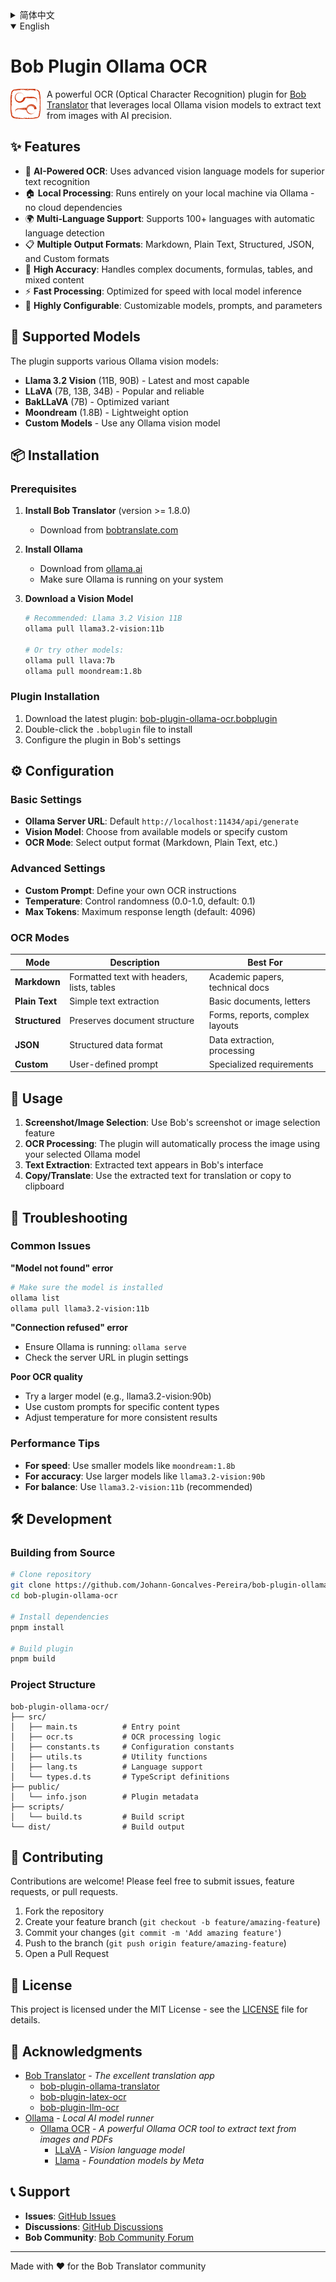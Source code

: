 <details>
<summary>简体中文</summary>

# Bob 插件 Ollama OCR

<img src="/public/icon.svg" style="float:left;margin-right:10px;clear:both;"/>

一个强大的 OCR（光学字符识别）插件，适用于 [Bob 翻译](https://bobtranslate.com/)，利用本地 Ollama 视觉模型实现高精度图像文字提取。

## ✨ 功能特色

- 🤖 **AI 驱动 OCR**：采用先进视觉语言模型，识别更精准
- 🏠 **本地处理**：全部在本地通过 Ollama 运行，无需云端
- 🌍 **多语言支持**：自动识别，支持 100+ 种语言
- 📋 **多种输出格式**：支持 Markdown、纯文本、结构化、JSON、自定义格式
- 🎯 **高准确率**：可处理复杂文档、公式、表格、混合内容
- ⚡ **处理速度快**：本地模型推理，优化速度
- 🔧 **高度可配置**：模型、提示词、参数均可自定义

## 🚀 支持的模型

插件支持多种 Ollama 视觉模型：

- **Llama 3.2 Vision**（11B, 90B）- 最新最强
- **LLaVA**（7B, 13B, 34B）- 经典可靠
- **BakLLaVA**（7B）- 优化版本
- **Moondream**（1.8B）- 轻量级
- **自定义模型** - 支持任意 Ollama 视觉模型

## 📦 安装方法

### 前置条件

1. **安装 Bob 翻译**（版本 ≥ 1.8.0）
   - [bobtranslate.com](https://bobtranslate.com/) 下载

2. **安装 Ollama**
   - [ollama.ai](https://ollama.ai/) 下载
   - 确保 Ollama 已在本地运行

3. **下载视觉模型**

   ```bash
   # 推荐：Llama 3.2 Vision 11B
   ollama pull llama3.2-vision:11b

   # 也可尝试其他模型：
   ollama pull llava:7b
   ollama pull moondream:1.8b
   ```

### 插件安装

1. 下载最新版插件：[bob-plugin-ollama-ocr.bobplugin](https://github.com/Johann-Goncalves-Pereira/bob-plugin-ollama-ocr/releases/latest)
2. 双击 `.bobplugin` 文件安装
3. 在 Bob 设置中配置插件

## ⚙️ 配置说明

### 基本设置

- **Ollama 服务器地址**：默认 `http://localhost:11434/api/generate`
- **视觉模型**：选择可用模型或自定义
- **OCR 模式**：选择输出格式（Markdown、纯文本等）

### 高级设置

- **自定义提示词**：自定义 OCR 指令
- **Temperature**：控制随机性（0.0-1.0，默认 0.1）
- **最大 Token 数**：最大响应长度（默认 4096）

### OCR 模式说明

| 模式         | 描述                             | 适用场景             |
| ------------ | -------------------------------- | -------------------- |
| **Markdown** | 带格式文本，支持标题、列表、表格 | 学术论文、技术文档   |
| **纯文本**   | 简单文本提取                     | 普通文档、信件       |
| **结构化**   | 保留文档结构                     | 表单、报告、复杂布局 |
| **JSON**     | 结构化数据格式                   | 数据提取、后续处理   |
| **自定义**   | 用户自定义提示词                 | 特殊需求             |

## 🎯 使用方法

1. **截图/图片选择**：使用 Bob 的截图或图片选择功能
2. **OCR 处理**：插件自动用选定 Ollama 模型处理图片
3. **文字提取**：识别结果显示在 Bob 界面
4. **复制/翻译**：可直接翻译或复制识别文本

## 🔧 常见问题

### 常见报错

**“找不到模型”错误**

```bash
# 确认模型已安装
ollama list
ollama pull llama3.2-vision:11b
```

**“连接被拒绝”错误**

- 确保 Ollama 正在运行：`ollama serve`
- 检查插件设置中的服务器地址

**识别效果差**

- 尝试更大模型（如 llama3.2-vision:90b）
- 针对特定内容自定义提示词
- 调整 temperature 获得更稳定结果

### 性能建议

- **追求速度**：用小模型如 `moondream:1.8b`
- **追求准确**：用大模型如 `llama3.2-vision:90b`
- **平衡推荐**：用 `llama3.2-vision:11b`

## 🛠️ 开发说明

### 源码构建

```bash
# 克隆仓库
git clone https://github.com/Johann-Goncalves-Pereira/bob-plugin-ollama-ocr.git
cd bob-plugin-ollama-ocr

# 安装依赖
pnpm install

# 构建插件
pnpm build
```

### 项目结构

```
bob-plugin-ollama-ocr/
├── src/
│   ├── main.ts          # 入口
│   ├── ocr.ts           # OCR 逻辑
│   ├── constants.ts     # 配置常量
│   ├── utils.ts         # 工具函数
│   ├── lang.ts          # 语言支持
│   └── types.d.ts       # TypeScript 类型定义
├── public/
│   └── info.json        # 插件元数据
├── scripts/
│   └── build.ts         # 构建脚本
└── dist/                # 构建输出
```

## 🤝 参与贡献

欢迎贡献！可提交 issue、功能建议或 PR。

1. Fork 本仓库
2. 新建分支（`git checkout -b feature/xxx`）
3. 提交更改（`git commit -m '添加新功能'`）
4. 推送分支（`git push origin feature/xxx`）
5. 提交 Pull Request

## 📄 许可证

本项目采用 MIT 许可证，详见 [LICENSE](LICENSE)。

## 🙏 鸣谢

- [Bob 翻译](https://bobtranslate.com/) - _优秀的翻译工具_
  - [bob-plugin-ollama-translator](https://github.com/CaicoLeung/bob-plugin-ollama-translator)
  - [bob-plugin-latex-ocr](https://github.com/silver-ymz/bob-plugin-latex-ocr)
  - [bob-plugin-llm-ocr](https://github.com/Henry-Jessie/bob-plugin-llm-ocr)
- [Ollama](https://ollama.ai/) - _本地 AI 模型运行平台_
  - [Ollama OCR](https://github.com/imanoop7/Ollama-OCR) - _强大的 Ollama OCR 工具_
    - [LLaVA](https://llava-vl.github.io/) - _视觉语言模型_
    - [Llama](https://ai.meta.com/llama/) - _Meta 基础模型_

## 📞 支持与反馈

- **问题反馈**：[GitHub Issues](https://github.com/Johann-Goncalves-Pereira/bob-plugin-ollama-ocr/issues)
- **讨论区**：[GitHub Discussions](https://github.com/Johann-Goncalves-Pereira/bob-plugin-ollama-ocr/discussions)
- **Bob 社区**：[Bob 论坛](https://github.com/ripperhe/Bob/discussions)

---

为 Bob 翻译社区倾情打造 ❤️

</details>

<details open>
<summary>English</summary>

# Bob Plugin Ollama OCR

<img src="/public/icon.svg" style="float:left;margin-right:10px;clear:both;"/>

A powerful OCR (Optical Character Recognition) plugin for [Bob Translator](https://bobtranslate.com/) that leverages local Ollama vision models to extract text from images with AI precision.

## ✨ Features

- 🤖 **AI-Powered OCR**: Uses advanced vision language models for superior text recognition
- 🏠 **Local Processing**: Runs entirely on your local machine via Ollama - no cloud dependencies
- 🌍 **Multi-Language Support**: Supports 100+ languages with automatic language detection
- 📋 **Multiple Output Formats**: Markdown, Plain Text, Structured, JSON, and Custom formats
- 🎯 **High Accuracy**: Handles complex documents, formulas, tables, and mixed content
- ⚡ **Fast Processing**: Optimized for speed with local model inference
- 🔧 **Highly Configurable**: Customizable models, prompts, and parameters

## 🚀 Supported Models

The plugin supports various Ollama vision models:

- **Llama 3.2 Vision** (11B, 90B) - Latest and most capable
- **LLaVA** (7B, 13B, 34B) - Popular and reliable
- **BakLLaVA** (7B) - Optimized variant
- **Moondream** (1.8B) - Lightweight option
- **Custom Models** - Use any Ollama vision model

## 📦 Installation

### Prerequisites

1. **Install Bob Translator** (version >= 1.8.0)
   - Download from [bobtranslate.com](https://bobtranslate.com/)

2. **Install Ollama**
   - Download from [ollama.ai](https://ollama.ai/)
   - Make sure Ollama is running on your system

3. **Download a Vision Model**

   ```bash
   # Recommended: Llama 3.2 Vision 11B
   ollama pull llama3.2-vision:11b

   # Or try other models:
   ollama pull llava:7b
   ollama pull moondream:1.8b
   ```

### Plugin Installation

1. Download the latest plugin: [bob-plugin-ollama-ocr.bobplugin](https://github.com/Johann-Goncalves-Pereira/bob-plugin-ollama-ocr/releases/latest)
2. Double-click the `.bobplugin` file to install
3. Configure the plugin in Bob's settings

## ⚙️ Configuration

### Basic Settings

- **Ollama Server URL**: Default `http://localhost:11434/api/generate`
- **Vision Model**: Choose from available models or specify custom
- **OCR Mode**: Select output format (Markdown, Plain Text, etc.)

### Advanced Settings

- **Custom Prompt**: Define your own OCR instructions
- **Temperature**: Control randomness (0.0-1.0, default: 0.1)
- **Max Tokens**: Maximum response length (default: 4096)

### OCR Modes

| Mode           | Description                                | Best For                        |
| -------------- | ------------------------------------------ | ------------------------------- |
| **Markdown**   | Formatted text with headers, lists, tables | Academic papers, technical docs |
| **Plain Text** | Simple text extraction                     | Basic documents, letters        |
| **Structured** | Preserves document structure               | Forms, reports, complex layouts |
| **JSON**       | Structured data format                     | Data extraction, processing     |
| **Custom**     | User-defined prompt                        | Specialized requirements        |

## 🎯 Usage

1. **Screenshot/Image Selection**: Use Bob's screenshot or image selection feature
2. **OCR Processing**: The plugin will automatically process the image using your selected Ollama model
3. **Text Extraction**: Extracted text appears in Bob's interface
4. **Copy/Translate**: Use the extracted text for translation or copy to clipboard

## 🔧 Troubleshooting

### Common Issues

**"Model not found" error**

```bash
# Make sure the model is installed
ollama list
ollama pull llama3.2-vision:11b
```

**"Connection refused" error**

- Ensure Ollama is running: `ollama serve`
- Check the server URL in plugin settings

**Poor OCR quality**

- Try a larger model (e.g., llama3.2-vision:90b)
- Use custom prompts for specific content types
- Adjust temperature for more consistent results

### Performance Tips

- **For speed**: Use smaller models like `moondream:1.8b`
- **For accuracy**: Use larger models like `llama3.2-vision:90b`
- **For balance**: Use `llama3.2-vision:11b` (recommended)

## 🛠️ Development

### Building from Source

```bash
# Clone repository
git clone https://github.com/Johann-Goncalves-Pereira/bob-plugin-ollama-ocr.git
cd bob-plugin-ollama-ocr

# Install dependencies
pnpm install

# Build plugin
pnpm build
```

### Project Structure

```
bob-plugin-ollama-ocr/
├── src/
│   ├── main.ts          # Entry point
│   ├── ocr.ts           # OCR processing logic
│   ├── constants.ts     # Configuration constants
│   ├── utils.ts         # Utility functions
│   ├── lang.ts          # Language support
│   └── types.d.ts       # TypeScript definitions
├── public/
│   └── info.json        # Plugin metadata
├── scripts/
│   └── build.ts         # Build script
└── dist/                # Build output
```

## 🤝 Contributing

Contributions are welcome! Please feel free to submit issues, feature requests, or pull requests.

1. Fork the repository
2. Create your feature branch (`git checkout -b feature/amazing-feature`)
3. Commit your changes (`git commit -m 'Add amazing feature'`)
4. Push to the branch (`git push origin feature/amazing-feature`)
5. Open a Pull Request

## 📄 License

This project is licensed under the MIT License - see the [LICENSE](LICENSE) file for details.

## 🙏 Acknowledgments

- [Bob Translator](https://bobtranslate.com/) - _The excellent translation app_
  - [bob-plugin-ollama-translator](https://github.com/CaicoLeung/bob-plugin-ollama-translator)
  - [bob-plugin-latex-ocr](https://github.com/silver-ymz/bob-plugin-latex-ocr)
  - [bob-plugin-llm-ocr](https://github.com/Henry-Jessie/bob-plugin-llm-ocr)
- [Ollama](https://ollama.ai/) - _Local AI model runner_
  - [Ollama OCR](https://github.com/imanoop7/Ollama-OCR) - _A powerful Ollama OCR tool to extract text from images and PDFs_
    - [LLaVA](https://llava-vl.github.io/) - _Vision language model_
    - [Llama](https://ai.meta.com/llama/) - _Foundation models by Meta_

## 📞 Support

- **Issues**: [GitHub Issues](https://github.com/Johann-Goncalves-Pereira/bob-plugin-ollama-ocr/issues)
- **Discussions**: [GitHub Discussions](https://github.com/Johann-Goncalves-Pereira/bob-plugin-ollama-ocr/discussions)
- **Bob Community**: [Bob Community Forum](https://github.com/ripperhe/Bob/discussions)

---

Made with ❤️ for the Bob Translator community

</details>

